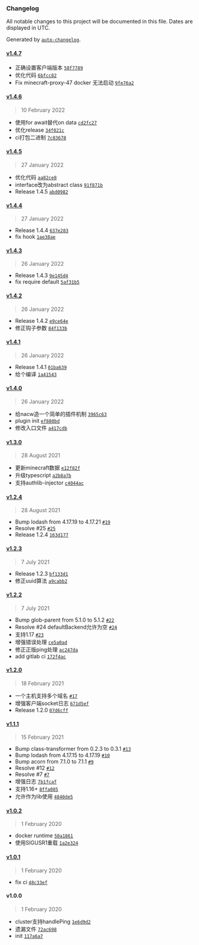 ### Changelog

All notable changes to this project will be documented in this file. Dates are displayed in UTC.

Generated by [`auto-changelog`](https://github.com/CookPete/auto-changelog).

#### [v1.4.7](https://github.com/bangbang93/minecraft-proxy/compare/v1.4.6...v1.4.7)

- 正确设置客户端版本 [`58f7789`](https://github.com/bangbang93/minecraft-proxy/commit/58f7789b9c13cfb9fcca185f42b3f3ed6b614c43)
- 优化代码 [`6bfcc82`](https://github.com/bangbang93/minecraft-proxy/commit/6bfcc8291448593177c8cc7d52bcdba6f8ac3d76)
- Fix minecraft-proxy-47 docker 无法启动 [`9fe76a2`](https://github.com/bangbang93/minecraft-proxy/commit/9fe76a2e3a16eaef53fbb56f9727d9761220b34c)

#### [v1.4.6](https://github.com/bangbang93/minecraft-proxy/compare/v1.4.5...v1.4.6)

> 10 February 2022

- 使用for await替代on data [`cd2fc27`](https://github.com/bangbang93/minecraft-proxy/commit/cd2fc2747b1aaab587a73cc704fa5956809496c9)
- 优化release [`34f021c`](https://github.com/bangbang93/minecraft-proxy/commit/34f021ca0f433de8e78abf03e3722a471b0c7bad)
- ci打包二进制 [`7c83678`](https://github.com/bangbang93/minecraft-proxy/commit/7c83678c7cb9810ab7292fb2796055cd7f26cf9d)

#### [v1.4.5](https://github.com/bangbang93/minecraft-proxy/compare/v1.4.4...v1.4.5)

> 27 January 2022

- 优化代码 [`aa82ce8`](https://github.com/bangbang93/minecraft-proxy/commit/aa82ce84b3d56d82030fb17ec4c28f14b950cfae)
- interface改为abstract class [`91f871b`](https://github.com/bangbang93/minecraft-proxy/commit/91f871b3df59186693af147a08c852e5d20c1d8b)
- Release 1.4.5 [`abd0982`](https://github.com/bangbang93/minecraft-proxy/commit/abd0982b5edd1f8503f1b7caae892ce5b972dbd3)

#### [v1.4.4](https://github.com/bangbang93/minecraft-proxy/compare/v1.4.3...v1.4.4)

> 27 January 2022

- Release 1.4.4 [`637e283`](https://github.com/bangbang93/minecraft-proxy/commit/637e2831a6b97d67d5988fb3d086911374e7dfbc)
- fix hook [`1ae38ae`](https://github.com/bangbang93/minecraft-proxy/commit/1ae38aed03bbf1ac05032278e4b800786bf70620)

#### [v1.4.3](https://github.com/bangbang93/minecraft-proxy/compare/v1.4.2...v1.4.3)

> 26 January 2022

- Release 1.4.3 [`9e145d4`](https://github.com/bangbang93/minecraft-proxy/commit/9e145d414b1045911c3b27459aa305b31c2447da)
- fix require default [`5af31b5`](https://github.com/bangbang93/minecraft-proxy/commit/5af31b56078dc7934d2c43615445c01c65b51c30)

#### [v1.4.2](https://github.com/bangbang93/minecraft-proxy/compare/v1.4.1...v1.4.2)

> 26 January 2022

- Release 1.4.2 [`e9ce64e`](https://github.com/bangbang93/minecraft-proxy/commit/e9ce64eaf78b925cdf158f6ffe0514170c8712b4)
- 修正钩子参数 [`84f133b`](https://github.com/bangbang93/minecraft-proxy/commit/84f133bea6fff585c93869c21ece64ef11010886)

#### [v1.4.1](https://github.com/bangbang93/minecraft-proxy/compare/v1.4.0...v1.4.1)

> 26 January 2022

- Release 1.4.1 [`01ba639`](https://github.com/bangbang93/minecraft-proxy/commit/01ba6395299e6a1e55df6c5a1ae6aebd75887c5e)
- 给个编译 [`1a41543`](https://github.com/bangbang93/minecraft-proxy/commit/1a4154391bc9a0ae4d904c34140d2aa2b6b46688)

#### [v1.4.0](https://github.com/bangbang93/minecraft-proxy/compare/v1.3.0...v1.4.0)

> 26 January 2022

- 给nacw造一个简单的插件机制 [`3965c63`](https://github.com/bangbang93/minecraft-proxy/commit/3965c63cce1b9591d583e8021a743469f38b842e)
- plugin init [`ef880bd`](https://github.com/bangbang93/minecraft-proxy/commit/ef880bd29ebea2956bc05e0c002f8c95bea667a6)
- 修改入口文件 [`a417cdb`](https://github.com/bangbang93/minecraft-proxy/commit/a417cdb6d394eb72e5128e57c6f4b05581099572)

#### [v1.3.0](https://github.com/bangbang93/minecraft-proxy/compare/v1.2.4...v1.3.0)

> 28 August 2021

- 更新minecraft数据 [`e12f82f`](https://github.com/bangbang93/minecraft-proxy/commit/e12f82f4d0a0d775039dcb5a87c98f38af56265a)
- 升级typescript [`a2b8a7b`](https://github.com/bangbang93/minecraft-proxy/commit/a2b8a7b91576039dd3c9a18b63e4f0fe012bca8a)
- 支持authlib-injector [`c4044ac`](https://github.com/bangbang93/minecraft-proxy/commit/c4044acca5f364868f88e2f11e3fb12d43246090)

#### [v1.2.4](https://github.com/bangbang93/minecraft-proxy/compare/v1.2.3...v1.2.4)

> 28 August 2021

- Bump lodash from 4.17.19 to 4.17.21 [`#19`](https://github.com/bangbang93/minecraft-proxy/pull/19)
- Resolve #25 [`#25`](https://github.com/bangbang93/minecraft-proxy/issues/25)
- Release 1.2.4 [`163d177`](https://github.com/bangbang93/minecraft-proxy/commit/163d1774975672137363def5e3efb3e6e4bf8279)

#### [v1.2.3](https://github.com/bangbang93/minecraft-proxy/compare/v1.2.2...v1.2.3)

> 7 July 2021

- Release 1.2.3 [`bf133d1`](https://github.com/bangbang93/minecraft-proxy/commit/bf133d11ea4f88a3bf7e4411c85e10e6dd67b467)
- 修正uuid算法 [`a9cabb2`](https://github.com/bangbang93/minecraft-proxy/commit/a9cabb28cb55b103f368f0a625c2a219e978a5f4)

#### [v1.2.2](https://github.com/bangbang93/minecraft-proxy/compare/v1.2.0...v1.2.2)

> 7 July 2021

- Bump glob-parent from 5.1.0 to 5.1.2 [`#22`](https://github.com/bangbang93/minecraft-proxy/pull/22)
- Resolve #24 defaultBackend允许为空 [`#24`](https://github.com/bangbang93/minecraft-proxy/issues/24)
- 支持1.17 [`#23`](https://github.com/bangbang93/minecraft-proxy/issues/23)
- 增强错误处理 [`ce5a0ad`](https://github.com/bangbang93/minecraft-proxy/commit/ce5a0ad20a9074334d1126dc33f76d3232dfcf54)
- 修正正版ping处理 [`ac247da`](https://github.com/bangbang93/minecraft-proxy/commit/ac247daab1946a57d5587fa8f7a6e67d8a491963)
- add gitlab ci [`172f4ac`](https://github.com/bangbang93/minecraft-proxy/commit/172f4ac4e70ad59682a9aac9f7862d61658551ab)

#### [v1.2.0](https://github.com/bangbang93/minecraft-proxy/compare/v1.1.1...v1.2.0)

> 18 February 2021

- 一个主机支持多个域名 [`#17`](https://github.com/bangbang93/minecraft-proxy/issues/17)
- 增强客户端socket日志 [`671d5ef`](https://github.com/bangbang93/minecraft-proxy/commit/671d5ef425019be33ccd659ad95e3747fd616d55)
- Release 1.2.0 [`07d6cff`](https://github.com/bangbang93/minecraft-proxy/commit/07d6cff27f6179ebddb24ca4af0cc661a13a59d4)

#### [v1.1.1](https://github.com/bangbang93/minecraft-proxy/compare/v1.0.2...v1.1.1)

> 15 February 2021

- Bump class-transformer from 0.2.3 to 0.3.1 [`#13`](https://github.com/bangbang93/minecraft-proxy/pull/13)
- Bump lodash from 4.17.15 to 4.17.19 [`#10`](https://github.com/bangbang93/minecraft-proxy/pull/10)
- Bump acorn from 7.1.0 to 7.1.1 [`#9`](https://github.com/bangbang93/minecraft-proxy/pull/9)
- Resolve #12 [`#12`](https://github.com/bangbang93/minecraft-proxy/issues/12)
- Resolve #7 [`#7`](https://github.com/bangbang93/minecraft-proxy/issues/7)
- 增强日志 [`7b1fcaf`](https://github.com/bangbang93/minecraft-proxy/commit/7b1fcafecb7161fdc6904a5d0474a8db954da543)
- 支持1.16+ [`8ffa085`](https://github.com/bangbang93/minecraft-proxy/commit/8ffa0850e910d6775032097b63756c06b7e841b1)
- 允许作为lib使用 [`4840de5`](https://github.com/bangbang93/minecraft-proxy/commit/4840de5a2e7b7b61271685bdb1df072ae15f9697)

#### [v1.0.2](https://github.com/bangbang93/minecraft-proxy/compare/v1.0.1...v1.0.2)

> 1 February 2020

- docker runtime [`50a1861`](https://github.com/bangbang93/minecraft-proxy/commit/50a18617c3349fdb6f4f520db3f2f54d169fea8e)
- 使用SIGUSR1重载 [`1a2e324`](https://github.com/bangbang93/minecraft-proxy/commit/1a2e32411db25ce325769c45dcca384b9391cbe2)

#### [v1.0.1](https://github.com/bangbang93/minecraft-proxy/compare/v1.0.0...v1.0.1)

> 1 February 2020

- fix ci [`48c33ef`](https://github.com/bangbang93/minecraft-proxy/commit/48c33ef0f0c1064c56e55625a4a23c0a0cb8b94f)

#### v1.0.0

> 1 February 2020

- cluster支持handlePing [`1e6d9d2`](https://github.com/bangbang93/minecraft-proxy/commit/1e6d9d2322ba9d8b328fda9ce8819f999d9a0bd1)
- 遗漏文件 [`72ac698`](https://github.com/bangbang93/minecraft-proxy/commit/72ac6981698d8fdc30025a37d3a3a3ec06fe76c2)
- init [`117a6a7`](https://github.com/bangbang93/minecraft-proxy/commit/117a6a7485a0fe9b286b24a76b93f9c3c5f8efd5)
